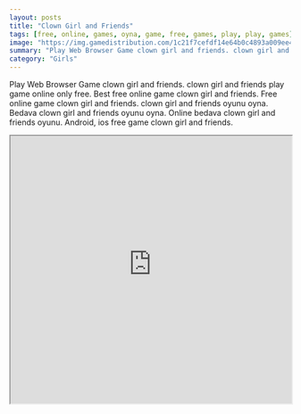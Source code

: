 ```yaml
---
layout: posts
title: "Clown Girl and Friends"
tags: [free, online, games, oyna, game, free, games, play, play, games]
image: "https://img.gamedistribution.com/1c21f7cefdf14e64b0c4893a009ee43f.jpg"
summary: "Play Web Browser Game clown girl and friends. clown girl and friends play game online only free. Best free online game clown girl and friends. Free online game clown girl and friends. clown girl and friends oyunu oyna. Bedava clown girl and friends oyunu oyna. Online bedava clown girl and friends oyunu. Android, ios free game clown girl and friends."
category: "Girls"
---
```


Play Web Browser Game clown girl and friends. clown girl and friends play game online only free. Best free online game clown girl and friends. Free online game clown girl and friends. clown girl and friends oyunu oyna. Bedava clown girl and friends oyunu oyna. Online bedava clown girl and friends oyunu. Android, ios free game clown girl and friends.

<iframe width="100%" height="480px;" src="https://html5.gamedistribution.com/1c21f7cefdf14e64b0c4893a009ee43f/"></iframe>